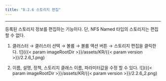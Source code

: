 ```yaml
---
title: "8.2.6 스토리지 편집"
---
```


---
등록된 스토리지 정보를 편집하는 기능이다. 단, NFS Named 타입의 스토리지는 편집할 수 없다.

1. 클러스터 → 클러스터 선택 → 볼륨 → 볼륨 액션 버튼 → 스토리지 편집을 클릭한다.
    ![]({{< param imageRootDir >}}/assets/KR/{{< param version >}}/2.2.6_1.png)

2. 이름, 설명, 정책, 스토리지 클래스 이름, 파라미터값을 수정 할 수 있다.
    ![]({{< param imageRootDir >}}/assets/KR/{{< param version >}}/2.2.6_2.png)
